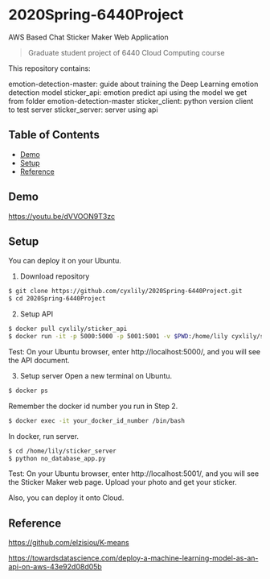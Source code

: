 # 2020Spring-6440Project

AWS Based Chat Sticker Maker Web Application
>Graduate student project of 6440 Cloud Computing course

This repository contains:

emotion-detection-master: guide about training the Deep Learning emotion detection model
sticker_api: emotion predict api using the model we get from folder emotion-detection-master
sticker_client: python version client to test server
sticker_server: server using api 

## Table of Contents

- [Demo](#demo)
- [Setup](#setup)
- [Reference](#reference)

## Demo
https://youtu.be/dVVOON9T3zc

## Setup

You can deploy it on your Ubuntu.

1. Download repository

```sh
$ git clone https://github.com/cyxlily/2020Spring-6440Project.git
$ cd 2020Spring-6440Project 
```
 2. Setup API
 
```sh
$ docker pull cyxlily/sticker_api 
$ docker run -it -p 5000:5000 -p 5001:5001 -v $PWD:/home/lily cyxlily/sticker_api
```
Test: On your Ubuntu browser, enter http://localhost:5000/, and you will see the API document.

3. Setup server
Open a new terminal on Ubuntu.

```sh
$ docker ps
```
Remember the docker id number you run in Step 2.
```sh
$ docker exec -it your_docker_id_number /bin/bash 
```
In docker, run server.
```sh
$ cd /home/lily/sticker_server 
$ python no_database_app.py
```
Test: On your Ubuntu browser, enter http://localhost:5001/, and you will see the Sticker Maker web page. Upload your photo and get your sticker.


Also, you can deploy it onto Cloud.


## Reference
https://github.com/elzisiou/K-means

https://towardsdatascience.com/deploy-a-machine-learning-model-as-an-api-on-aws-43e92d08d05b


